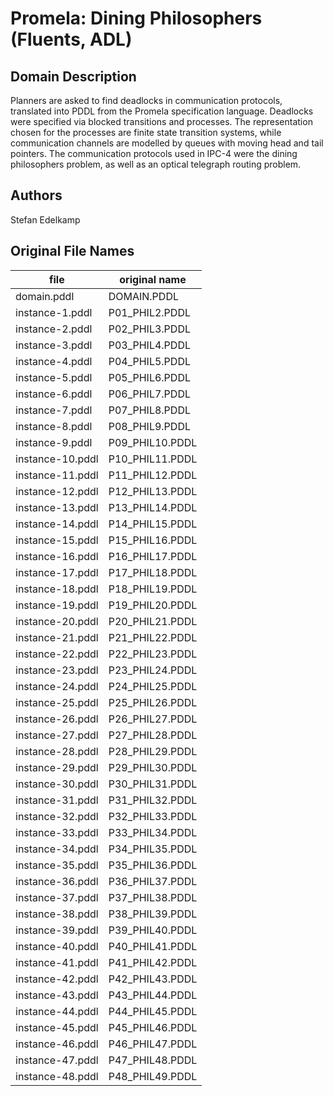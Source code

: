 # Promela: Dining Philosophers (Fluents, ADL)

## Domain Description

Planners are asked to find deadlocks in communication protocols, translated into PDDL from the Promela specification language.
Deadlocks were specified via blocked transitions and processes.
The representation chosen for the processes are finite state transition systems, while communication channels are modelled by queues with moving head and tail pointers.
The communication protocols used in IPC-4 were the dining philosophers problem, as well as an optical telegraph routing problem.

## Authors

Stefan Edelkamp

## Original File Names

| file             | original name   |
|------------------|-----------------|
| domain.pddl      | DOMAIN.PDDL     |
| instance-1.pddl  | P01_PHIL2.PDDL  |
| instance-2.pddl  | P02_PHIL3.PDDL  |
| instance-3.pddl  | P03_PHIL4.PDDL  |
| instance-4.pddl  | P04_PHIL5.PDDL  |
| instance-5.pddl  | P05_PHIL6.PDDL  |
| instance-6.pddl  | P06_PHIL7.PDDL  |
| instance-7.pddl  | P07_PHIL8.PDDL  |
| instance-8.pddl  | P08_PHIL9.PDDL  |
| instance-9.pddl  | P09_PHIL10.PDDL |
| instance-10.pddl | P10_PHIL11.PDDL |
| instance-11.pddl | P11_PHIL12.PDDL |
| instance-12.pddl | P12_PHIL13.PDDL |
| instance-13.pddl | P13_PHIL14.PDDL |
| instance-14.pddl | P14_PHIL15.PDDL |
| instance-15.pddl | P15_PHIL16.PDDL |
| instance-16.pddl | P16_PHIL17.PDDL |
| instance-17.pddl | P17_PHIL18.PDDL |
| instance-18.pddl | P18_PHIL19.PDDL |
| instance-19.pddl | P19_PHIL20.PDDL |
| instance-20.pddl | P20_PHIL21.PDDL |
| instance-21.pddl | P21_PHIL22.PDDL |
| instance-22.pddl | P22_PHIL23.PDDL |
| instance-23.pddl | P23_PHIL24.PDDL |
| instance-24.pddl | P24_PHIL25.PDDL |
| instance-25.pddl | P25_PHIL26.PDDL |
| instance-26.pddl | P26_PHIL27.PDDL |
| instance-27.pddl | P27_PHIL28.PDDL |
| instance-28.pddl | P28_PHIL29.PDDL |
| instance-29.pddl | P29_PHIL30.PDDL |
| instance-30.pddl | P30_PHIL31.PDDL |
| instance-31.pddl | P31_PHIL32.PDDL |
| instance-32.pddl | P32_PHIL33.PDDL |
| instance-33.pddl | P33_PHIL34.PDDL |
| instance-34.pddl | P34_PHIL35.PDDL |
| instance-35.pddl | P35_PHIL36.PDDL |
| instance-36.pddl | P36_PHIL37.PDDL |
| instance-37.pddl | P37_PHIL38.PDDL |
| instance-38.pddl | P38_PHIL39.PDDL |
| instance-39.pddl | P39_PHIL40.PDDL |
| instance-40.pddl | P40_PHIL41.PDDL |
| instance-41.pddl | P41_PHIL42.PDDL |
| instance-42.pddl | P42_PHIL43.PDDL |
| instance-43.pddl | P43_PHIL44.PDDL |
| instance-44.pddl | P44_PHIL45.PDDL |
| instance-45.pddl | P45_PHIL46.PDDL |
| instance-46.pddl | P46_PHIL47.PDDL |
| instance-47.pddl | P47_PHIL48.PDDL |
| instance-48.pddl | P48_PHIL49.PDDL |
